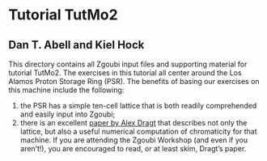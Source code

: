 # Tutorial TutMo2

## Dan T. Abell and Kiel Hock

This directory contains all Zgoubi input files and supporting material
for tutorial TutMo2. The exercises in this tutorial all center around 
the Los Alamos Proton Storage Ring (PSR). The benefits of basing our
exercises on this machine include the following:
1. the PSR has a simple ten-cell lattice that is both readily comprehended
  and easily input into Zgoubi;
1. there is an excellent [paper by Alex Dragt](https://cds.cern.ch/record/890994/files/p205.pdf)
  that describes not only the lattice, but also a useful numerical
  computation of chromaticity for that machine.
If you are attending the Zgoubi Workshop (and even if you aren’t!),
you are encouraged to read, or at least skim, Dragt’s paper.
